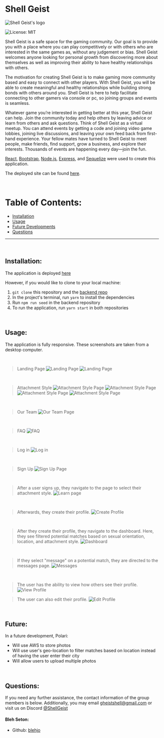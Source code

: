 # Shell Geist

  ![Shell Geist's logo](https://drive.google.com/file/d/1RC9_sx1ISGCp7hN_z14AhZ3-RE2350ih/view?usp=sharing)
  
  ![License: MIT](<https://img.shields.io/badge/License-MIT-yellow.svg>)
  
  Shell Geist is a safe space for the gaming community. Our goal is to provide you with a place where you can play competitively or with others who are interested in the same games as, without any judgement or bias. Shell Geist welcomes anyone looking for personal growth from discovering more about themselves as well as improving their ability to have healthy relationships with others.
  
  The motivation for creating Shell Geist is to make gaming more community based and easy to connect with other players. With Shell Geist, you will be able to create meaningful and healthy relationships while building strong bonds with others around you. Shell Geist is here to help facilitate connecting to other gamers via console or pc, so joining groups and events is seamless.

  Whatever game you’re interested in getting better at this year, Shell Geist can help. Join the community today and help others by leaving advice or learn from others and ask questions. Think of Shell Geist as a virtual meetup. You can attend events by getting a code and joining video game lobbies, joining live discussions, and leaving your own feed back from first-hand experience. Your fellow mates have turned to Shell Geist to meet people, make friends, find support, grow a business, and explore their interests. Thousands of events are happening every day—join the fun.

  [React](https://reactjs.org/), [Bootstrap](https://react-bootstrap.github.io/), [Node.js](https://nodejs.org/en/), [Express](https://expressjs.com/), and [Sequelize](https://www.sequelize.org/) were used to create this application.

 The deployed site can be found [here](https://discord.gg/sKywbh5R).


  &nbsp;
  # Table of Contents:
  * [Installation](#installation)
  * [Usage](#usage)
  * [Future Developments](#future)
  * [Questions](#questions)
  
---
&nbsp;
  ## Installation:
The application is deployed [here](https://)


  However, if you would like to clone to your local machine:
  &nbsp;
  1. `git clone` this repository and the [backend repo](https://github.com/Blehjo/shell-geist-back-end)
  2. In the project's terminal, run `yarn` to install the dependencies
  4. Run `npm run seed` in the backend repository
  5. To run the application, run `yarn start` in both repositories

  &nbsp;
  ## Usage:
  The application is fully responsive. These screenshots are taken from a desktop computer.

  &nbsp;
  > Landing Page
![Landing Page](https://user-images.githubusercontent.com/87889660/159366089-8c984174-b314-488b-9e95-68ee6e145396.png) 
![Landing Page](https://user-images.githubusercontent.com/87889660/159366102-6f5cff4a-2f0c-4ef1-b72d-7095fc2c7284.png) 

&nbsp;
> Attachment Style 
![Attachment Style Page](https://user-images.githubusercontent.com/87889660/159366543-3c126dd2-2d0f-44b4-abd6-66abb05c14f7.png)
![Attachment Style Page](https://user-images.githubusercontent.com/87889660/159366549-2efcbc58-93f1-4674-b058-2503172d5407.png)
![Attachment Style Page](https://user-images.githubusercontent.com/87889660/159366550-75fd086f-45f9-455d-bfca-56866afb969d.png)
![Attachment Style Page](https://user-images.githubusercontent.com/87889660/159366551-4c191cf3-3401-464f-9775-f22360743485.png)

&nbsp;
> Our Team 
![Our Team Page](https://user-images.githubusercontent.com/87889660/159369036-12508282-8c9b-4569-80cd-d7e4b0d3fa97.png)

&nbsp;
> FAQ
![FAQ](https://user-images.githubusercontent.com/87889660/159366847-b75256d8-18ec-4790-88b0-14e6dd71e37a.png)

&nbsp;
> Log in
![Log in](https://user-images.githubusercontent.com/87889660/159369303-885fe1e5-088a-4b17-bb70-d78f466fa86c.png)

&nbsp;
> Sign Up 
![Sign Up Page](https://user-images.githubusercontent.com/87889660/159369301-46d831d2-93ca-4627-b9ef-5a271e1c27fe.png)

&nbsp;
> After a user signs up, they navigate to the page to select their attachment style.
![Learn page](https://user-images.githubusercontent.com/87889660/159367461-01a27a24-34f8-4c21-a943-2128e7648fa9.png)

&nbsp;
> Afterwards, they create their profile.
![Create Profile](https://user-images.githubusercontent.com/87889660/159367446-a808d843-3876-4399-9a47-f75051e2e5e4.png)

&nbsp;
> After they create their profile, they navigate to the dashboard. Here, they see filtered potential matches based on sexual orientation, location, and attachment style.
![Dashboard](https://user-images.githubusercontent.com/87889660/159367456-1dc93054-456e-478b-9406-0d708cd19e4c.png)

&nbsp;
> If they select "message" on a potential match, they are directed to the messages page.
![Messages](https://user-images.githubusercontent.com/87889660/159367999-7164dc98-2c4b-444d-8e91-1edc935227c3.png)

&nbsp;
> The user has the ability to view how others see their profile.
![View Profile](https://user-images.githubusercontent.com/87889660/159367450-36503229-23d7-48b5-b531-f45100111253.png)
&nbsp;

> The user can also edit their profile.
![Edit Profile](https://user-images.githubusercontent.com/87889660/159367744-68f2fc06-49b7-4d74-9848-84e01c639792.png)


&nbsp;
  ## Future:
In a future development, Polari:
  
  * Will use AWS to store photos
  * Will use user's geo-location to filter matches based on location instead of having the user enter their city
  * Will allow users to upload multiple photos

  &nbsp;
  ## Questions:
  If you need any further assistance, the contact information  of the group members is below. Additionally, you may email gheistshell@gmail.com or visit us on Discord [@ShellGeist](https://discord.gg/sKywbh5R)

  #### Bleh Seton: 
  * Github: [blehjo](https://github.com/Blehjo)
